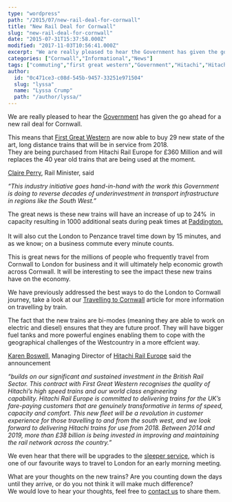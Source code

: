 ```yaml
---
type: "wordpress"
path: "/2015/07/new-rail-deal-for-cornwall"
title: "New Rail Deal for Cornwall"
slug: "new-rail-deal-for-cornwall"
date: "2015-07-31T15:37:58.000Z"
modified: "2017-11-03T10:56:41.000Z"
excerpt: "We are really pleased to hear the Government has given the go ahead for a new rail deal for Cornwall. This means that First Great Western are now able to buy 29 new state of the art, long distance trains that will be in service from 2018. They are being purchased from Hitachi Rail Europe for £360 Million and will …"
categories: ["Cornwall","Informational","News"]
tags: ["commuting","first great western","Government","Hitachi","Hitachi Rail Europe","Karen Boswell","London","paddington","Penzance","Rail","Railway","train from cornwall to london","Train from london to cornwall","Trains"]
author:
  id: "0c471ce3-c08d-545b-9457-33251e971504"
  slug: "lyssa"
  name: "Lyssa Crump"
  path: "/author/lyssa/"
---
```

We are really pleased to hear the [Government](https://www.gov.uk/government/news/new-fleet-of-trains-to-bring-better-journeys-to-the-south-west) has given the go ahead for a new rail deal for Cornwall.

  
This means that [First Great Western](https://www.firstgreatwestern.co.uk/) are now able to buy 29 new state of the art, long distance trains that will be in service from 2018.  
They are being purchased from Hitachi Rail Europe for £360 Million and will replaces the 40 year old trains that are being used at the moment.

[Claire Perry](https://www.gov.uk/government/people/claire-perry), Rail Minister, said

_“This industry initiative goes hand-in-hand with the work this Government is doing to reverse decades of underinvestment in transport infrastructure in regions like the South West.”_

The great news is these new trains will have an increase of up to 24%  in capacity resulting in 1000 additional seats during peak times at [Paddington.  
](http://www.networkrail.co.uk/london-paddington-station/departures-arrivals/)  
It will also cut the London to Penzance travel time down by 15 minutes, and as we know; on a business commute every minute counts.

This is great news for the millions of people who frequently travel from Cornwall to London for business and it will ultimately help economic growth across Cornwall. It will be interesting to see the impact these new trains have on the economy.

We have previously addressed the best ways to do the London to Cornwall journey, take a look at our [Travelling to Cornwall](http://www.headforwards.com/2015/06/travelling-to-cornwall/) article for more information on travelling by train.

The fact that the new trains are bi-modes (meaning they are able to work on electric and diesel) ensures that they are future proof. They will have bigger fuel tanks and more powerful engines enabling them to cope with the geographical challenges of the Westcountry in a more effcient way.

[Karen Boswell](https://www.linkedin.com/pub/karen-boswell/a4/b0a/294), Managing Director of [Hitachi Rail Europe](http://www.hitachirail-eu.com/) said the announcement

_“builds on our significant and sustained investment in the British Rail Sector. This contract with First Great Western recognises the quality of Hitachi’s high speed trains and our world class engineering capability. Hitachi Rail Europe is committed to delivering trains for the UK’s fare-paying customers that are genuinely transformative in terms of speed, capacity and comfort. This new fleet will be a revolution in customer experience for those travelling to and from the south west, and we look forward to delivering Hitachi trains for use from 2018. Between 2014 and 2019, more than £38 billion is being invested in improving and maintaining the rail network across the country.”_

We even hear that there will be upgrades to the [sleeper service](http://www.seat61.com/Cornwall-sleeper.htm#.VbuNqJNVhBc), which is one of our favourite ways to travel to London for an early morning meeting.

What are your thoughts on the new trains? Are you counting down the days until they arrive, or do you not think it will make much difference?  
We would love to hear your thoughts, feel free to [contact us](http://www.headforwards.com/contact/) to share them.
